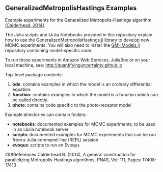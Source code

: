 ## GeneralizedMetropolisHastings Examples
Example experiments for the Generalized Metropolis-Hastings algorithm [(Calderhead, 2014)](#refs). 

The Julia scripts and IJulia Notebooks provided in this repository explain how to use the [GeneralizedMetropolisHastings.jl](https://github.com/QuantifyingUncertainty/GeneralizedMetropolisHastings.jl) library to develop new MCMC experiments. You will also need to install the [GMHModels.jl](https://github.com/QuantifyingUncertainty/GMHModels.jl) repository containing model-specific code.

To run these experiments in Amazon Web Services, JuliaBox or on your local machine, see: http://quantifyinguncertainty.github.io

Top-level package contents:

1. **ode**: contains examples in which the model is an ordinary differential equation.
2. **function**: contains examples in which the model is a function which can be called directly.
3. **photo**: contains code specific to the photo-receptor model

Example directories can contain folders:

- **notebooks**: documented examples for MCMC experiments, to be used in an IJulia notebook server
- **scripts**: documented examples for MCMC experiments that can be run from a Julia command-line (REPL) session
- **evoqus**: scripts to run on Evoqus
	
###<a name="refs"/>References
Calderhead B. (2014), A general construction for parallelizing Metropolis-Hastings algorithms, PNAS, Vol: 111, Pages: 17408-17413
